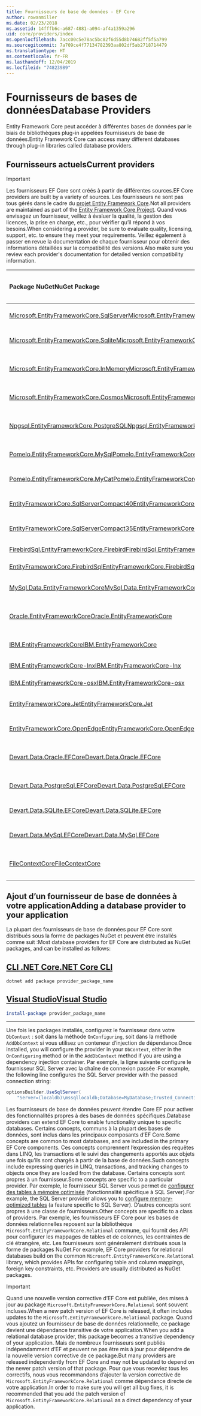 ```yaml
---
title: Fournisseurs de base de données - EF Core
author: rowanmiller
ms.date: 02/23/2018
ms.assetid: 14fffb6c-a687-4881-a094-af4a1359a296
uid: core/providers/index
ms.openlocfilehash: 7acc00c5e78ac5bc82f6d55d8b74682ff5f5a799
ms.sourcegitcommit: 7a709ce4f77134782393aa802df5ab2718714479
ms.translationtype: HT
ms.contentlocale: fr-FR
ms.lasthandoff: 12/04/2019
ms.locfileid: "74823989"
---
```

# <a name="database-providers"></a><span data-ttu-id="ff2dc-102">Fournisseurs de bases de données</span><span class="sxs-lookup"><span data-stu-id="ff2dc-102">Database Providers</span></span>

<span data-ttu-id="ff2dc-103">Entity Framework Core peut accéder à différentes bases de données par le biais de bibliothèques plug-in appelées fournisseurs de base de données.</span><span class="sxs-lookup"><span data-stu-id="ff2dc-103">Entity Framework Core can access many different databases through plug-in libraries called database providers.</span></span>

## <a name="current-providers"></a><span data-ttu-id="ff2dc-104">Fournisseurs actuels</span><span class="sxs-lookup"><span data-stu-id="ff2dc-104">Current providers</span></span>

> [!IMPORTANT]  
> <span data-ttu-id="ff2dc-105">Les fournisseurs EF Core sont créés à partir de différentes sources.</span><span class="sxs-lookup"><span data-stu-id="ff2dc-105">EF Core providers are built by a variety of sources.</span></span> <span data-ttu-id="ff2dc-106">Les fournisseurs ne sont pas tous gérés dans le cadre du [projet Entity Framework Core](https://github.com/aspnet/EntityFrameworkCore).</span><span class="sxs-lookup"><span data-stu-id="ff2dc-106">Not all providers are maintained as part of the [Entity Framework Core Project](https://github.com/aspnet/EntityFrameworkCore).</span></span> <span data-ttu-id="ff2dc-107">Quand vous envisagez un fournisseur, veillez à évaluer la qualité, la gestion des licences, la prise en charge, etc., pour vérifier qu’il répond à vos besoins.</span><span class="sxs-lookup"><span data-stu-id="ff2dc-107">When considering a provider, be sure to evaluate quality, licensing, support, etc. to ensure they meet your requirements.</span></span> <span data-ttu-id="ff2dc-108">Veillez également à passer en revue la documentation de chaque fournisseur pour obtenir des informations détaillées sur la compatibilité des versions.</span><span class="sxs-lookup"><span data-stu-id="ff2dc-108">Also make sure you review each provider's documentation for detailed version compatibility information.</span></span>

| <span data-ttu-id="ff2dc-109">Package NuGet</span><span class="sxs-lookup"><span data-stu-id="ff2dc-109">NuGet Package</span></span>                                                                                                        | <span data-ttu-id="ff2dc-110">Moteurs de base de données pris en charge</span><span class="sxs-lookup"><span data-stu-id="ff2dc-110">Supported database engines</span></span> | <span data-ttu-id="ff2dc-111">Chargé de maintenance / fournisseur</span><span class="sxs-lookup"><span data-stu-id="ff2dc-111">Maintainer / Vendor</span></span>                                                           | <span data-ttu-id="ff2dc-112">Remarques / exigences</span><span class="sxs-lookup"><span data-stu-id="ff2dc-112">Notes / Requirements</span></span> | <span data-ttu-id="ff2dc-113">Liens utiles</span><span class="sxs-lookup"><span data-stu-id="ff2dc-113">Useful links</span></span>                                                                                                                                                                                       |
|:---------------------------------------------------------------------------------------------------------------------|:---------------------------|:------------------------------------------------------------------------------|:---------------------|:---------------------------------------------------------------------------------------------------------------------------------------------------------------------------------------------------|
| [<span data-ttu-id="ff2dc-114">Microsoft.EntityFrameworkCore.SqlServer</span><span class="sxs-lookup"><span data-stu-id="ff2dc-114">Microsoft.EntityFrameworkCore.SqlServer</span></span>](https://www.nuget.org/packages/Microsoft.EntityFrameworkCore.SqlServer)    | <span data-ttu-id="ff2dc-115">SQL Server 2012 et ultérieur</span><span class="sxs-lookup"><span data-stu-id="ff2dc-115">SQL Server 2012 onwards</span></span>    | <span data-ttu-id="ff2dc-116">[Projet EF Core](https://github.com/aspnet/EntityFrameworkCore/) (Microsoft)</span><span class="sxs-lookup"><span data-stu-id="ff2dc-116">[EF Core Project](https://github.com/aspnet/EntityFrameworkCore/) (Microsoft)</span></span> |                      | [<span data-ttu-id="ff2dc-117">docs</span><span class="sxs-lookup"><span data-stu-id="ff2dc-117">docs</span></span>](xref:core/providers/sql-server/index)                                                                                                                                                       |
| [<span data-ttu-id="ff2dc-118">Microsoft.EntityFrameworkCore.Sqlite</span><span class="sxs-lookup"><span data-stu-id="ff2dc-118">Microsoft.EntityFrameworkCore.Sqlite</span></span>](https://www.nuget.org/packages/Microsoft.EntityFrameworkCore.Sqlite)          | <span data-ttu-id="ff2dc-119">SQLite 3.7 et ultérieur</span><span class="sxs-lookup"><span data-stu-id="ff2dc-119">SQLite 3.7 onwards</span></span>         | <span data-ttu-id="ff2dc-120">[Projet EF Core](https://github.com/aspnet/EntityFrameworkCore/) (Microsoft)</span><span class="sxs-lookup"><span data-stu-id="ff2dc-120">[EF Core Project](https://github.com/aspnet/EntityFrameworkCore/) (Microsoft)</span></span> |                      | [<span data-ttu-id="ff2dc-121">docs</span><span class="sxs-lookup"><span data-stu-id="ff2dc-121">docs</span></span>](xref:core/providers/sqlite/index)                                                                                                                                                           |
| [<span data-ttu-id="ff2dc-122">Microsoft.EntityFrameworkCore.InMemory</span><span class="sxs-lookup"><span data-stu-id="ff2dc-122">Microsoft.EntityFrameworkCore.InMemory</span></span>](https://www.nuget.org/packages/Microsoft.EntityFrameworkCore.InMemory)      | <span data-ttu-id="ff2dc-123">Fournisseur en mémoire EF Core</span><span class="sxs-lookup"><span data-stu-id="ff2dc-123">EF Core in-memory database</span></span> | <span data-ttu-id="ff2dc-124">[Projet EF Core](https://github.com/aspnet/EntityFrameworkCore/) (Microsoft)</span><span class="sxs-lookup"><span data-stu-id="ff2dc-124">[EF Core Project](https://github.com/aspnet/EntityFrameworkCore/) (Microsoft)</span></span> | <span data-ttu-id="ff2dc-125">À des fins de test uniquement</span><span class="sxs-lookup"><span data-stu-id="ff2dc-125">For testing only</span></span>     | [<span data-ttu-id="ff2dc-126">docs</span><span class="sxs-lookup"><span data-stu-id="ff2dc-126">docs</span></span>](xref:core/providers/in-memory/index)                                                                                                                                                        |
| [<span data-ttu-id="ff2dc-127">Microsoft.EntityFrameworkCore.Cosmos</span><span class="sxs-lookup"><span data-stu-id="ff2dc-127">Microsoft.EntityFrameworkCore.Cosmos</span></span>](https://www.nuget.org/packages/Microsoft.EntityFrameworkCore.Cosmos)          | <span data-ttu-id="ff2dc-128">API SQL Azure Cosmos DB</span><span class="sxs-lookup"><span data-stu-id="ff2dc-128">Azure Cosmos DB SQL API</span></span>    | <span data-ttu-id="ff2dc-129">[Projet EF Core](https://github.com/aspnet/EntityFrameworkCore/) (Microsoft)</span><span class="sxs-lookup"><span data-stu-id="ff2dc-129">[EF Core Project](https://github.com/aspnet/EntityFrameworkCore/) (Microsoft)</span></span> |                      | [<span data-ttu-id="ff2dc-130">docs</span><span class="sxs-lookup"><span data-stu-id="ff2dc-130">docs</span></span>](xref:core/providers/cosmos/index)                                                                                                                                                           |
| [<span data-ttu-id="ff2dc-131">Npgsql.EntityFrameworkCore.PostgreSQL</span><span class="sxs-lookup"><span data-stu-id="ff2dc-131">Npgsql.EntityFrameworkCore.PostgreSQL</span></span>](https://www.nuget.org/packages/Npgsql.EntityFrameworkCore.PostgreSQL)        | <span data-ttu-id="ff2dc-132">PostgreSQL</span><span class="sxs-lookup"><span data-stu-id="ff2dc-132">PostgreSQL</span></span>                 | [<span data-ttu-id="ff2dc-133">Équipe de développement Npgsql</span><span class="sxs-lookup"><span data-stu-id="ff2dc-133">Npgsql Development Team</span></span>](https://github.com/npgsql)                          |                      | [<span data-ttu-id="ff2dc-134">docs</span><span class="sxs-lookup"><span data-stu-id="ff2dc-134">docs</span></span>](https://www.npgsql.org/efcore/index.html)                                                                                                                                                   |
| [<span data-ttu-id="ff2dc-135">Pomelo.EntityFrameworkCore.MySql</span><span class="sxs-lookup"><span data-stu-id="ff2dc-135">Pomelo.EntityFrameworkCore.MySql</span></span>](https://www.nuget.org/packages/Pomelo.EntityFrameworkCore.MySql)                  | <span data-ttu-id="ff2dc-136">MySQL, MariaDB</span><span class="sxs-lookup"><span data-stu-id="ff2dc-136">MySQL, MariaDB</span></span>             | [<span data-ttu-id="ff2dc-137">Projet Pomelo Foundation</span><span class="sxs-lookup"><span data-stu-id="ff2dc-137">Pomelo Foundation Project</span></span>](https://github.com/PomeloFoundation)              |                      | [<span data-ttu-id="ff2dc-138">readme</span><span class="sxs-lookup"><span data-stu-id="ff2dc-138">readme</span></span>](https://github.com/PomeloFoundation/Pomelo.EntityFrameworkCore.MySql/blob/master/README.md)                                                                                               |
| [<span data-ttu-id="ff2dc-139">Pomelo.EntityFrameworkCore.MyCat</span><span class="sxs-lookup"><span data-stu-id="ff2dc-139">Pomelo.EntityFrameworkCore.MyCat</span></span>](https://www.nuget.org/packages/Pomelo.EntityFrameworkCore.MyCat)                  | <span data-ttu-id="ff2dc-140">Serveur MyCAT</span><span class="sxs-lookup"><span data-stu-id="ff2dc-140">MyCAT Server</span></span>               | [<span data-ttu-id="ff2dc-141">Projet Pomelo Foundation</span><span class="sxs-lookup"><span data-stu-id="ff2dc-141">Pomelo Foundation Project</span></span>](https://github.com/PomeloFoundation)              | <span data-ttu-id="ff2dc-142">Version préliminaire uniquement</span><span class="sxs-lookup"><span data-stu-id="ff2dc-142">Prerelease only</span></span>      | [<span data-ttu-id="ff2dc-143">readme</span><span class="sxs-lookup"><span data-stu-id="ff2dc-143">readme</span></span>](https://github.com/PomeloFoundation/Pomelo.EntityFrameworkCore.MyCat/blob/master/README.md)                                                                                               |
| [<span data-ttu-id="ff2dc-144">EntityFrameworkCore.SqlServerCompact40</span><span class="sxs-lookup"><span data-stu-id="ff2dc-144">EntityFrameworkCore.SqlServerCompact40</span></span>](https://www.nuget.org/packages/EntityFrameworkCore.SqlServerCompact40)      | <span data-ttu-id="ff2dc-145">SQL Server Compact 4,0</span><span class="sxs-lookup"><span data-stu-id="ff2dc-145">SQL Server Compact 4.0</span></span>     | [<span data-ttu-id="ff2dc-146">Erik Ejlskov Jensen</span><span class="sxs-lookup"><span data-stu-id="ff2dc-146">Erik Ejlskov Jensen</span></span>](https://github.com/ErikEJ/)                             | <span data-ttu-id="ff2dc-147">.NET Framework</span><span class="sxs-lookup"><span data-stu-id="ff2dc-147">.NET Framework</span></span>       | [<span data-ttu-id="ff2dc-148">wiki</span><span class="sxs-lookup"><span data-stu-id="ff2dc-148">wiki</span></span>](https://github.com/ErikEJ/EntityFramework.SqlServerCompact/wiki/Using-EF-Core-with-SQL-Server-Compact-in-Traditional-.NET-Applications)                                                     |
| [<span data-ttu-id="ff2dc-149">EntityFrameworkCore.SqlServerCompact35</span><span class="sxs-lookup"><span data-stu-id="ff2dc-149">EntityFrameworkCore.SqlServerCompact35</span></span>](https://www.nuget.org/packages/EntityFrameworkCore.SqlServerCompact35)      | <span data-ttu-id="ff2dc-150">SQL Server Compact 3.5</span><span class="sxs-lookup"><span data-stu-id="ff2dc-150">SQL Server Compact 3.5</span></span>     | [<span data-ttu-id="ff2dc-151">Erik Ejlskov Jensen</span><span class="sxs-lookup"><span data-stu-id="ff2dc-151">Erik Ejlskov Jensen</span></span>](https://github.com/ErikEJ/)                             | <span data-ttu-id="ff2dc-152">.NET Framework</span><span class="sxs-lookup"><span data-stu-id="ff2dc-152">.NET Framework</span></span>       | [<span data-ttu-id="ff2dc-153">wiki</span><span class="sxs-lookup"><span data-stu-id="ff2dc-153">wiki</span></span>](https://github.com/ErikEJ/EntityFramework.SqlServerCompact/wiki/Using-EF-Core-with-SQL-Server-Compact-in-Traditional-.NET-Applications)                                                     |
| [<span data-ttu-id="ff2dc-154">FirebirdSql.EntityFrameworkCore.Firebird</span><span class="sxs-lookup"><span data-stu-id="ff2dc-154">FirebirdSql.EntityFrameworkCore.Firebird</span></span>](https://www.nuget.org/packages/FirebirdSql.EntityFrameworkCore.Firebird/) | <span data-ttu-id="ff2dc-155">Firebird 2.5 et 3.x</span><span class="sxs-lookup"><span data-stu-id="ff2dc-155">Firebird 2.5 and 3.x</span></span>       | [<span data-ttu-id="ff2dc-156">Jiří Činčura</span><span class="sxs-lookup"><span data-stu-id="ff2dc-156">Jiří Činčura</span></span>](https://github.com/cincuranet)                                 |                      | [<span data-ttu-id="ff2dc-157">docs</span><span class="sxs-lookup"><span data-stu-id="ff2dc-157">docs</span></span>](https://github.com/cincuranet/FirebirdSql.Data.FirebirdClient/blob/master/Provider/docs/entity-framework-core.md)                                                                           |
| [<span data-ttu-id="ff2dc-158">EntityFrameworkCore.FirebirdSql</span><span class="sxs-lookup"><span data-stu-id="ff2dc-158">EntityFrameworkCore.FirebirdSql</span></span>](https://www.nuget.org/packages/EntityFrameworkCore.FirebirdSql/)                   | <span data-ttu-id="ff2dc-159">Firebird 2.5 et 3.x</span><span class="sxs-lookup"><span data-stu-id="ff2dc-159">Firebird 2.5 and 3.x</span></span>       | [<span data-ttu-id="ff2dc-160">Rafael Almeida</span><span class="sxs-lookup"><span data-stu-id="ff2dc-160">Rafael Almeida</span></span>](https://github.com/ralmsdeveloper)                           |                      | [<span data-ttu-id="ff2dc-161">wiki</span><span class="sxs-lookup"><span data-stu-id="ff2dc-161">wiki</span></span>](https://github.com/ralmsdeveloper/EntityFrameworkCore.FirebirdSQL/wiki)                                                                                                                     |
| [<span data-ttu-id="ff2dc-162">MySql.Data.EntityFrameworkCore</span><span class="sxs-lookup"><span data-stu-id="ff2dc-162">MySql.Data.EntityFrameworkCore</span></span>](https://www.nuget.org/packages/MySql.Data.EntityFrameworkCore)                      | <span data-ttu-id="ff2dc-163">MySQL</span><span class="sxs-lookup"><span data-stu-id="ff2dc-163">MySQL</span></span>                      | <span data-ttu-id="ff2dc-164">[Projet MySQL](https://dev.mysql.com) (Oracle)</span><span class="sxs-lookup"><span data-stu-id="ff2dc-164">[MySQL project](https://dev.mysql.com) (Oracle)</span></span>                               |                      | [<span data-ttu-id="ff2dc-165">docs</span><span class="sxs-lookup"><span data-stu-id="ff2dc-165">docs</span></span>](https://dev.mysql.com/doc/connector-net/en/connector-net-entityframework-core.html)                                                                                                         |
| [<span data-ttu-id="ff2dc-166">Oracle.EntityFrameworkCore</span><span class="sxs-lookup"><span data-stu-id="ff2dc-166">Oracle.EntityFrameworkCore</span></span>](https://www.nuget.org/packages/Oracle.EntityFrameworkCore/)                             | <span data-ttu-id="ff2dc-167">Oracle DB 11.2 et versions ultérieures</span><span class="sxs-lookup"><span data-stu-id="ff2dc-167">Oracle DB 11.2 onwards</span></span>     | [<span data-ttu-id="ff2dc-168">Oracle</span><span class="sxs-lookup"><span data-stu-id="ff2dc-168">Oracle</span></span>](https://www.oracle.com/technetwork/topics/dotnet/)                   | <span data-ttu-id="ff2dc-169">Version préliminaire</span><span class="sxs-lookup"><span data-stu-id="ff2dc-169">Prerelease</span></span>           | [<span data-ttu-id="ff2dc-170">site web</span><span class="sxs-lookup"><span data-stu-id="ff2dc-170">website</span></span>](https://www.oracle.com/technetwork/topics/dotnet/)                                                                                                                                       |
| [<span data-ttu-id="ff2dc-171">IBM.EntityFrameworkCore</span><span class="sxs-lookup"><span data-stu-id="ff2dc-171">IBM.EntityFrameworkCore</span></span>](https://www.nuget.org/packages/IBM.EntityFrameworkCore)                                    | <span data-ttu-id="ff2dc-172">Db2, Informix</span><span class="sxs-lookup"><span data-stu-id="ff2dc-172">Db2, Informix</span></span>              | [<span data-ttu-id="ff2dc-173">IBM</span><span class="sxs-lookup"><span data-stu-id="ff2dc-173">IBM</span></span>](https://ibm.com)                                                        | <span data-ttu-id="ff2dc-174">Version Windows</span><span class="sxs-lookup"><span data-stu-id="ff2dc-174">Windows version</span></span>      | [<span data-ttu-id="ff2dc-175">blog</span><span class="sxs-lookup"><span data-stu-id="ff2dc-175">blog</span></span>](https://www.ibm.com/developerworks/community/blogs/96960515-2ea1-4391-8170-b0515d08e4da/entry/Creating_Entity_Data_Model_using_IBM_Data_Server_providers_for_Entity_Framework_Core?lang=en) |
| [<span data-ttu-id="ff2dc-176">IBM.EntityFrameworkCore-lnx</span><span class="sxs-lookup"><span data-stu-id="ff2dc-176">IBM.EntityFrameworkCore-lnx</span></span>](https://www.nuget.org/packages/IBM.EntityFrameworkCore-lnx)                            | <span data-ttu-id="ff2dc-177">Db2, Informix</span><span class="sxs-lookup"><span data-stu-id="ff2dc-177">Db2, Informix</span></span>              | [<span data-ttu-id="ff2dc-178">IBM</span><span class="sxs-lookup"><span data-stu-id="ff2dc-178">IBM</span></span>](https://ibm.com)                                                        | <span data-ttu-id="ff2dc-179">Version Linux</span><span class="sxs-lookup"><span data-stu-id="ff2dc-179">Linux version</span></span>        | [<span data-ttu-id="ff2dc-180">blog</span><span class="sxs-lookup"><span data-stu-id="ff2dc-180">blog</span></span>](https://www.ibm.com/developerworks/community/blogs/96960515-2ea1-4391-8170-b0515d08e4da/entry/Creating_Entity_Data_Model_using_IBM_Data_Server_providers_for_Entity_Framework_Core?lang=en) |
| [<span data-ttu-id="ff2dc-181">IBM.EntityFrameworkCore-osx</span><span class="sxs-lookup"><span data-stu-id="ff2dc-181">IBM.EntityFrameworkCore-osx</span></span>](https://www.nuget.org/packages/IBM.EntityFrameworkCore-osx)                            | <span data-ttu-id="ff2dc-182">Db2, Informix</span><span class="sxs-lookup"><span data-stu-id="ff2dc-182">Db2, Informix</span></span>              | [<span data-ttu-id="ff2dc-183">IBM</span><span class="sxs-lookup"><span data-stu-id="ff2dc-183">IBM</span></span>](https://ibm.com)                                                        | <span data-ttu-id="ff2dc-184">Version macOS</span><span class="sxs-lookup"><span data-stu-id="ff2dc-184">macOS version</span></span>        | [<span data-ttu-id="ff2dc-185">blog</span><span class="sxs-lookup"><span data-stu-id="ff2dc-185">blog</span></span>](https://www.ibm.com/developerworks/community/blogs/96960515-2ea1-4391-8170-b0515d08e4da/entry/Creating_Entity_Data_Model_using_IBM_Data_Server_providers_for_Entity_Framework_Core?lang=en) |
| [<span data-ttu-id="ff2dc-186">EntityFrameworkCore.Jet</span><span class="sxs-lookup"><span data-stu-id="ff2dc-186">EntityFrameworkCore.Jet</span></span>](https://www.nuget.org/packages/EntityFrameworkCore.Jet/)                                   | <span data-ttu-id="ff2dc-187">Fichiers Microsoft Access</span><span class="sxs-lookup"><span data-stu-id="ff2dc-187">Microsoft Access files</span></span>     | [<span data-ttu-id="ff2dc-188">Bubi</span><span class="sxs-lookup"><span data-stu-id="ff2dc-188">Bubi</span></span>](https://github.com/bubibubi)                                           | <span data-ttu-id="ff2dc-189">.NET Framework</span><span class="sxs-lookup"><span data-stu-id="ff2dc-189">.NET Framework</span></span>       | [<span data-ttu-id="ff2dc-190">readme</span><span class="sxs-lookup"><span data-stu-id="ff2dc-190">readme</span></span>](https://github.com/bubibubi/EntityFrameworkCore.Jet/blob/master/docs/README.md)                                                                                                           |
| [<span data-ttu-id="ff2dc-191">EntityFrameworkCore.OpenEdge</span><span class="sxs-lookup"><span data-stu-id="ff2dc-191">EntityFrameworkCore.OpenEdge</span></span>](https://www.nuget.org/packages/EntityFrameworkCore.OpenEdge/)                         | <span data-ttu-id="ff2dc-192">Progress OpenEdge</span><span class="sxs-lookup"><span data-stu-id="ff2dc-192">Progress OpenEdge</span></span>          | [<span data-ttu-id="ff2dc-193">Alex Wiese</span><span class="sxs-lookup"><span data-stu-id="ff2dc-193">Alex Wiese</span></span>](https://github.com/alexwiese)                                    |                      | [<span data-ttu-id="ff2dc-194">readme</span><span class="sxs-lookup"><span data-stu-id="ff2dc-194">readme</span></span>](https://github.com/alexwiese/EntityFrameworkCore.OpenEdge/blob/master/README.md)                                                                                                          |
| [<span data-ttu-id="ff2dc-195">Devart.Data.Oracle.EFCore</span><span class="sxs-lookup"><span data-stu-id="ff2dc-195">Devart.Data.Oracle.EFCore</span></span>](https://www.nuget.org/packages/Devart.Data.Oracle.EFCore/)                               | <span data-ttu-id="ff2dc-196">Oracle DB 9.2.0.4 et versions ultérieures</span><span class="sxs-lookup"><span data-stu-id="ff2dc-196">Oracle DB 9.2.0.4 onwards</span></span>  | [<span data-ttu-id="ff2dc-197">DevArt</span><span class="sxs-lookup"><span data-stu-id="ff2dc-197">DevArt</span></span>](https://www.devart.com/)                                             | <span data-ttu-id="ff2dc-198">Payé</span><span class="sxs-lookup"><span data-stu-id="ff2dc-198">Paid</span></span>                 | [<span data-ttu-id="ff2dc-199">docs</span><span class="sxs-lookup"><span data-stu-id="ff2dc-199">docs</span></span>](https://www.devart.com/dotconnect/oracle/docs/)                                                                                                                                             |
| [<span data-ttu-id="ff2dc-200">Devart.Data.PostgreSql.EFCore</span><span class="sxs-lookup"><span data-stu-id="ff2dc-200">Devart.Data.PostgreSql.EFCore</span></span>](https://www.nuget.org/packages/Devart.Data.PostgreSql.EFCore/)                       | <span data-ttu-id="ff2dc-201">PostgreSQL 8.0 et ultérieur</span><span class="sxs-lookup"><span data-stu-id="ff2dc-201">PostgreSQL 8.0 onwards</span></span>     | [<span data-ttu-id="ff2dc-202">DevArt</span><span class="sxs-lookup"><span data-stu-id="ff2dc-202">DevArt</span></span>](https://www.devart.com/)                                             | <span data-ttu-id="ff2dc-203">Payé</span><span class="sxs-lookup"><span data-stu-id="ff2dc-203">Paid</span></span>                 | [<span data-ttu-id="ff2dc-204">docs</span><span class="sxs-lookup"><span data-stu-id="ff2dc-204">docs</span></span>](https://www.devart.com/dotconnect/postgresql/docs/)                                                                                                                                         |
| [<span data-ttu-id="ff2dc-205">Devart.Data.SQLite.EFCore</span><span class="sxs-lookup"><span data-stu-id="ff2dc-205">Devart.Data.SQLite.EFCore</span></span>](https://www.nuget.org/packages/Devart.Data.SQLite.EFCore/)                               | <span data-ttu-id="ff2dc-206">SQLite 3 et ultérieur</span><span class="sxs-lookup"><span data-stu-id="ff2dc-206">SQLite 3 onwards</span></span>           | [<span data-ttu-id="ff2dc-207">DevArt</span><span class="sxs-lookup"><span data-stu-id="ff2dc-207">DevArt</span></span>](https://www.devart.com/)                                             | <span data-ttu-id="ff2dc-208">Payé</span><span class="sxs-lookup"><span data-stu-id="ff2dc-208">Paid</span></span>                 | [<span data-ttu-id="ff2dc-209">docs</span><span class="sxs-lookup"><span data-stu-id="ff2dc-209">docs</span></span>](https://www.devart.com/dotconnect/sqlite/docs/)                                                                                                                                             |
| [<span data-ttu-id="ff2dc-210">Devart.Data.MySql.EFCore</span><span class="sxs-lookup"><span data-stu-id="ff2dc-210">Devart.Data.MySql.EFCore</span></span>](https://www.nuget.org/packages/Devart.Data.MySql.EFCore/)                                 | <span data-ttu-id="ff2dc-211">MySQL 5 et ultérieur</span><span class="sxs-lookup"><span data-stu-id="ff2dc-211">MySQL 5 onwards</span></span>            | [<span data-ttu-id="ff2dc-212">DevArt</span><span class="sxs-lookup"><span data-stu-id="ff2dc-212">DevArt</span></span>](https://www.devart.com/)                                             | <span data-ttu-id="ff2dc-213">Payé</span><span class="sxs-lookup"><span data-stu-id="ff2dc-213">Paid</span></span>                 | [<span data-ttu-id="ff2dc-214">docs</span><span class="sxs-lookup"><span data-stu-id="ff2dc-214">docs</span></span>](https://www.devart.com/dotconnect/mysql/docs/)                                                                                                                                              |
| [<span data-ttu-id="ff2dc-215">FileContextCore</span><span class="sxs-lookup"><span data-stu-id="ff2dc-215">FileContextCore</span></span>](https://www.nuget.org/packages/FileContextCore/)                                 | <span data-ttu-id="ff2dc-216">Stocke les données dans des fichiers</span><span class="sxs-lookup"><span data-stu-id="ff2dc-216">Stores data in files</span></span>            | [<span data-ttu-id="ff2dc-217">Morris Janatzek</span><span class="sxs-lookup"><span data-stu-id="ff2dc-217">Morris Janatzek</span></span>](https://github.com/morrisjdev)                                             | <span data-ttu-id="ff2dc-218">À des fins de développement</span><span class="sxs-lookup"><span data-stu-id="ff2dc-218">For development purposes</span></span>                 | [<span data-ttu-id="ff2dc-219">readme</span><span class="sxs-lookup"><span data-stu-id="ff2dc-219">readme</span></span>](https://github.com/morrisjdev/FileContextCore/blob/master/README.md)                                                                                                                                              |

## <a name="adding-a-database-provider-to-your-application"></a><span data-ttu-id="ff2dc-220">Ajout d’un fournisseur de base de données à votre application</span><span class="sxs-lookup"><span data-stu-id="ff2dc-220">Adding a database provider to your application</span></span>

<span data-ttu-id="ff2dc-221">La plupart des fournisseurs de base de données pour EF Core sont distribués sous la forme de packages NuGet et peuvent être installés comme suit :</span><span class="sxs-lookup"><span data-stu-id="ff2dc-221">Most database providers for EF Core are distributed as NuGet packages, and can be installed as follows:</span></span>

## <a name="net-core-clitabdotnet-core-cli"></a>[<span data-ttu-id="ff2dc-222">CLI .NET Core</span><span class="sxs-lookup"><span data-stu-id="ff2dc-222">.NET Core CLI</span></span>](#tab/dotnet-core-cli)

```dotnetcli
dotnet add package provider_package_name
```

## <a name="visual-studiotabvs"></a>[<span data-ttu-id="ff2dc-223">Visual Studio</span><span class="sxs-lookup"><span data-stu-id="ff2dc-223">Visual Studio</span></span>](#tab/vs)

``` powershell
install-package provider_package_name
```

***

<span data-ttu-id="ff2dc-224">Une fois les packages installés, configurez le fournisseur dans votre `DbContext` : soit dans la méthode `OnConfiguring`, soit dans la méthode `AddDbContext` si vous utilisez un conteneur d’injection de dépendance.</span><span class="sxs-lookup"><span data-stu-id="ff2dc-224">Once installed, you will configure the provider in your `DbContext`, either in the `OnConfiguring` method or in the `AddDbContext` method if you are using a dependency injection container.</span></span>
<span data-ttu-id="ff2dc-225">Par exemple, la ligne suivante configure le fournisseur SQL Server avec la chaîne de connexion passée :</span><span class="sxs-lookup"><span data-stu-id="ff2dc-225">For example, the following line configures the SQL Server provider with the passed connection string:</span></span>

``` csharp
optionsBuilder.UseSqlServer(
    "Server=(localdb)\mssqllocaldb;Database=MyDatabase;Trusted_Connection=True;");
```  

<span data-ttu-id="ff2dc-226">Les fournisseurs de base de données peuvent étendre Core EF pour activer des fonctionnalités propres à des bases de données spécifiques.</span><span class="sxs-lookup"><span data-stu-id="ff2dc-226">Database providers can extend EF Core to enable functionality unique to specific databases.</span></span>
<span data-ttu-id="ff2dc-227">Certains concepts, communs à la plupart des bases de données, sont inclus dans les principaux composants d’EF Core.</span><span class="sxs-lookup"><span data-stu-id="ff2dc-227">Some concepts are common to most databases, and are included in the primary EF Core components.</span></span>
<span data-ttu-id="ff2dc-228">Ces concepts comprennent l’expression des requêtes dans LINQ, les transactions et le suivi des changements apportés aux objets une fois qu’ils sont chargés à partir de la base de données.</span><span class="sxs-lookup"><span data-stu-id="ff2dc-228">Such concepts include expressing queries in LINQ, transactions, and tracking changes to objects once they are loaded from the database.</span></span>
<span data-ttu-id="ff2dc-229">Certains concepts sont propres à un fournisseur.</span><span class="sxs-lookup"><span data-stu-id="ff2dc-229">Some concepts are specific to a particular provider.</span></span>
<span data-ttu-id="ff2dc-230">Par exemple, le fournisseur SQL Server vous permet de [configurer des tables à mémoire optimisée](xref:core/providers/sql-server/memory-optimized-tables) (fonctionnalité spécifique à SQL Server).</span><span class="sxs-lookup"><span data-stu-id="ff2dc-230">For example, the SQL Server provider allows you to [configure memory-optimized tables](xref:core/providers/sql-server/memory-optimized-tables) (a feature specific to SQL Server).</span></span>
<span data-ttu-id="ff2dc-231">D’autres concepts sont propres à une classe de fournisseurs.</span><span class="sxs-lookup"><span data-stu-id="ff2dc-231">Other concepts are specific to a class of providers.</span></span>
<span data-ttu-id="ff2dc-232">Par exemple, les fournisseurs EF Core pour les bases de données relationnelles reposent sur la bibliothèque `Microsoft.EntityFrameworkCore.Relational` commune, qui fournit des API pour configurer les mappages de tables et de colonnes, les contraintes de clé étrangère, etc. Les fournisseurs sont généralement distribués sous la forme de packages NuGet.</span><span class="sxs-lookup"><span data-stu-id="ff2dc-232">For example, EF Core providers for relational databases build on the common `Microsoft.EntityFrameworkCore.Relational` library, which provides APIs for configuring table and column mappings, foreign key constraints, etc. Providers are usually distributed as NuGet packages.</span></span>

> [!IMPORTANT]  
> <span data-ttu-id="ff2dc-233">Quand une nouvelle version corrective d’EF Core est publiée, des mises à jour au package `Microsoft.EntityFrameworkCore.Relational` sont souvent incluses.</span><span class="sxs-lookup"><span data-stu-id="ff2dc-233">When a new patch version of EF Core is released, it often includes updates to the `Microsoft.EntityFrameworkCore.Relational` package.</span></span>
> <span data-ttu-id="ff2dc-234">Quand vous ajoutez un fournisseur de base de données relationnelle, ce package devient une dépendance transitive de votre application.</span><span class="sxs-lookup"><span data-stu-id="ff2dc-234">When you add a relational database provider, this package becomes a transitive dependency of your application.</span></span>
> <span data-ttu-id="ff2dc-235">Mais de nombreux fournisseurs sont publiés indépendamment d’EF et peuvent ne pas être mis à jour pour dépendre de la nouvelle version corrective de ce package.</span><span class="sxs-lookup"><span data-stu-id="ff2dc-235">But many providers are released independently from EF Core and may not be updated to depend on the newer patch version of that package.</span></span>
> <span data-ttu-id="ff2dc-236">Pour que vous receviez tous les correctifs, nous vous recommandons d’ajouter la version corrective de `Microsoft.EntityFrameworkCore.Relational` comme dépendance directe de votre application.</span><span class="sxs-lookup"><span data-stu-id="ff2dc-236">In order to make sure you will get all bug fixes, it is recommended that you add the patch version of `Microsoft.EntityFrameworkCore.Relational` as a direct dependency of your application.</span></span>
